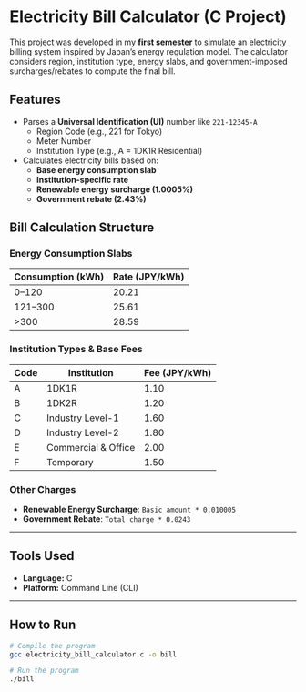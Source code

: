# Electricity Bill Calculator (C Project)

This project was developed in my **first semester** to simulate an electricity billing system inspired by Japan’s energy regulation model. The calculator considers region, institution type, energy slabs, and government-imposed surcharges/rebates to compute the final bill.

## Features

- Parses a **Universal Identification (UI)** number like `221-12345-A`
  - Region Code (e.g., 221 for Tokyo)
  - Meter Number
  - Institution Type (e.g., A = 1DK1R Residential)
- Calculates electricity bills based on:
  - **Base energy consumption slab**
  - **Institution-specific rate**
  - **Renewable energy surcharge (1.0005%)**
  - **Government rebate (2.43%)**

## Bill Calculation Structure

### Energy Consumption Slabs

| Consumption (kWh) | Rate (JPY/kWh) |
|-------------------|----------------|
| 0–120             | 20.21          |
| 121–300           | 25.61          |
| >300              | 28.59          |

### Institution Types & Base Fees

| Code | Institution         | Fee (JPY/kWh) |
|------|---------------------|---------------|
| A    | 1DK1R               | 1.10          |
| B    | 1DK2R               | 1.20          |
| C    | Industry Level-1    | 1.60          |
| D    | Industry Level-2    | 1.80          |
| E    | Commercial & Office | 2.00          |
| F    | Temporary           | 1.50          |

### Other Charges

- **Renewable Energy Surcharge**: `Basic amount * 0.010005`
- **Government Rebate**: `Total charge * 0.0243`

---

## Tools Used

- **Language:** C
- **Platform:** Command Line (CLI)

---

## How to Run

```bash
# Compile the program
gcc electricity_bill_calculator.c -o bill

# Run the program
./bill
